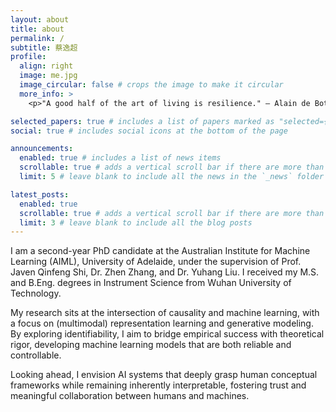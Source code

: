 ```yaml
---
layout: about
title: about
permalink: /
subtitle: 蔡逸超
profile:
  align: right
  image: me.jpg
  image_circular: false # crops the image to make it circular
  more_info: >
    <p>"A good half of the art of living is resilience." — Alain de Botton</p>

selected_papers: true # includes a list of papers marked as "selected={true}"
social: true # includes social icons at the bottom of the page

announcements:
  enabled: true # includes a list of news items
  scrollable: true # adds a vertical scroll bar if there are more than 3 news items
  limit: 5 # leave blank to include all the news in the `_news` folder

latest_posts:
  enabled: true
  scrollable: true # adds a vertical scroll bar if there are more than 3 new posts items
  limit: 3 # leave blank to include all the blog posts
---
```


I am a second-year PhD candidate at the Australian Institute for Machine Learning (AIML), University of Adelaide, under the supervision of Prof. Javen Qinfeng Shi, Dr. Zhen Zhang, and Dr. Yuhang Liu. I received my M.S. and B.Eng. degrees in Instrument Science from Wuhan University of Technology.

My research sits at the intersection of causality and machine learning, with a focus on (multimodal) representation learning and generative modeling. By exploring identifiability, I aim to bridge empirical success with theoretical rigor, developing machine learning models that are both reliable and controllable.

Looking ahead, I envision AI systems that deeply grasp human conceptual frameworks while remaining inherently interpretable, fostering trust and meaningful collaboration between humans and machines.
